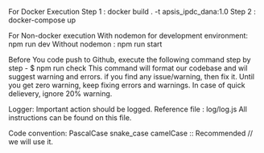 For Docker Execution
Step 1 : docker build . -t apsis_ipdc_dana:1.0
Step 2 : docker-compose up

For Non-docker execution
With nodemon for development environment: npm run dev
Without nodemon : npm run start

Before You code push to Github, execute the following command step by step -
$ npm run check
This command will format our codebase and wil suggest warning and errors. if you find any issue/warning, then fix it. Until you get zero warning, keep fixing errors and warnings.
In case of quick delievery, ignore 20% warning.

Logger:
Important action should be logged. Reference file : log/log.js All instructions can be found on this file.

Code convention:
PascalCase
snake_case
camelCase :: Recommended // we will use it.



